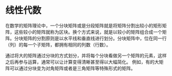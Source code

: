 # 线性代数

在数学的矩阵理论中，一个分块矩阵或是分段矩阵就是将矩阵分割出较小的矩形矩阵，这些较小的矩阵就称为区块。换个方式来说，就是以较小的矩阵组合成一个矩阵。分块矩阵的分割原则是以水平线和垂直线进行划分。分块矩阵中，位在同一行（列）的每一个子矩阵，都拥有相同的列数（行数）。

通过将大的矩阵通过分块的方式划分，并将每个分块看做另一个矩阵的元素，这样之后再参与运算，通常可以让计算变得清晰甚至得以大幅简化。
例如，有的大矩阵可以通过分块变为对角矩阵或者是三角矩阵等特殊形式的矩阵。


